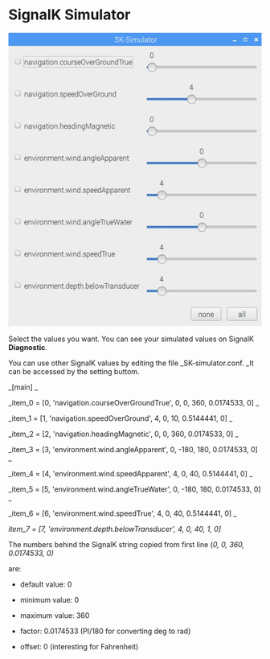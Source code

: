 # SignalK Simulator

![](/assets/SKsimulator.jpg)

Select the values you want. You can see your simulated values on SignalK **Diagnostic**.

You can use other SignalK values by editing the file _SK-simulator.conf. _It can be accessed by the setting buttom.

_\[main\]
_

_item\_0 = \[0, 'navigation.courseOverGroundTrue', 0, 0, 360, 0.0174533, 0\]
_

_item\_1 = \[1, 'navigation.speedOverGround', 4, 0, 10, 0.5144441, 0\]
_

_item\_2 = \[2, 'navigation.headingMagnetic', 0, 0, 360, 0.0174533, 0\]
_

_item\_3 = \[3, 'environment.wind.angleApparent', 0, -180, 180, 0.0174533, 0\]
_

_item\_4 = \[4, 'environment.wind.speedApparent', 4, 0, 40, 0.5144441, 0\]
_

_item\_5 = \[5, 'environment.wind.angleTrueWater', 0, -180, 180, 0.0174533, 0\]
_

_item\_6 = \[6, 'environment.wind.speedTrue', 4, 0, 40, 0.5144441, 0\]
_

_item\_7 = \[7, 'environment.depth.belowTransducer', 4, 0, 40, 1, 0\]_

The numbers behind the SignalK string copied from first line \(_0, 0, 360, 0.0174533, 0\)_

are:

* default value: 0


* minimum value: 0


* maximum value: 360


* factor: 0.0174533                \(PI/180 for converting deg to rad\)


* offset: 0                                \(interesting for Fahrenheit\)




